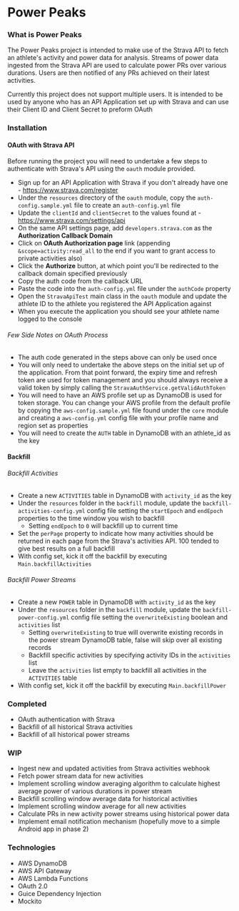 # Power Peaks

### What is Power Peaks
The Power Peaks project is intended to make use of the Strava API to fetch an athlete's activity and power data for 
analysis. Streams of power data ingested from the Strava API are used to calculate power PRs over various durations. 
Users are then notified of any PRs achieved on their latest activities.

Currently this project does not support multiple users. It is intended to be used by anyone who has an API Application
set up with Strava and can use their Client ID and Client Secret to preform OAuth

### Installation

#### OAuth with Strava API
Before running the project you will need to undertake a few steps to authenticate with Strava's API using the `oauth`
module provided. 
- Sign up for an API Application with Strava if you don't already have one - https://www.strava.com/register
- Under the `resources` directory of the `oauth` module, copy the `auth-config.sample.yml` file to create an 
`auth-config.yml` file
- Update the `clientId` and `clientSecret` to the values found at - https://www.strava.com/settings/api
- On the same API settings page, add `developers.strava.com` as the **Authorization Callback Domain**
- Click on **OAuth Authorization page** link (appending `&scope=activity:read_all` to the end if you want to grant 
access to private activities also)
- Click the **Authorize** button, at which point you'll be redirected to the callback domain specified previously
- Copy the auth code from the callback URL
- Paste the code into the `auth-config.yml` file under the `authCode` property
- Open the `StravaApiTest` main class in the `oauth` module and update the athlete ID to the athlete you registered the 
API Application against
- When you execute the application you should see your athlete name logged to the console

###### Few Side Notes on OAuth Process
- The auth code generated in the steps above can only be used once
- You will only need to undertake the above steps on the initial set up of the application. From that point forward, the 
expiry time and refresh token are used for token management and you should always receive a valid token by simply 
calling the `StravaAuthService.getValidAuthToken`
- You will need to have an AWS profile set up as DynamoDB is used for token storage. You can change your AWS profile
from the default profile by copying the `aws-config.sample.yml` file found under the `core` module and creating a 
`aws-config.yml` config file with your profile name and region set as properties
- You will need to create the `AUTH` table in DynamoDB with an athlete_id as the key

#### Backfill

###### Backfill Activities
- Create a new `ACTIVITIES` table in DynamoDB with `activity_id` as the key
- Under the `resources` folder in the `backfill` module, update the `backfill-activities-config.yml` config file
setting the `startEpoch` and `endEpoch` properties to the time window you wish to backfill 
    - Setting `endEpoch` to `0` will backfill up to current time
- Set the `perPage` property to indicate how many activities should be returned in each page from the Strava's 
activities API. 100 tended to give best results on a full backfill
- With config set, kick it off the backfill by executing `Main.backfillActivities` 

###### Backfill Power Streams
- Create a new `POWER` table in DynamoDB with `activity_id` as the key
- Under the `resources` folder in the `backfill` module, update the  `backfill-power-config.yml` config file setting the 
`overwriteExisting` boolean and `activities` list
    - Setting `overwriteExisting` to true will overwrite existing records in the power stream DynamoDB table, false will
    skip over all existing records
    - Backfill specific activities by specifying activity IDs in the `activities` list
    - Leave the `activities` list empty to backfill all activities in the `ACTIVITIES` table
- With config set, kick it off the backfill by executing `Main.backfillPower`

### Completed
- OAuth authentication with Strava
- Backfill of all historical Strava activities
- Backfill of all historical power streams

### WIP
- Ingest new and updated activities from Strava activities webhook
- Fetch power stream data for new activities
- Implement scrolling window averaging algorithm to calculate highest average power of various durations in power stream
- Backfill scrolling window average data for historical activities
- Implement scrolling window average for all new activities
- Calculate PRs in new activity power streams using historical power data
- Implement email notification mechanism (hopefully move to a simple Android app in phase 2)

### Technologies
- AWS DynamoDB
- AWS API Gateway
- AWS Lambda Functions
- OAuth 2.0
- Guice Dependency Injection
- Mockito